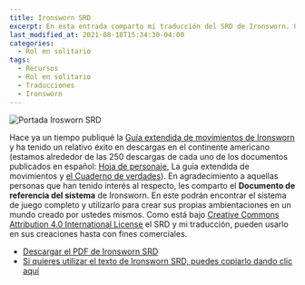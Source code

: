 ```yaml
---
title: Ironsworn SRD
excerpt: En esta entrada comparto mi traducción del SRD de Ironsworn. Con este documento en PDF y en google docs puedes jugar Ironsworn básico o desarrollar tu propio juego.
last_modified_at: 2021-08-18T15:34:30-04:00
categories:
  - Rol en solitario
tags:
  - Recursos
  - Rol en solitario
  - Traducciones
  - Ironsworn
---
```


![Portada Irosworn SRD](https://laesquinadelrol.files.wordpress.com/2021/10/ironsworn-en-espanol-1.png)

Hace ya un tiempo publiqué la [Guía extendida de movimientos de Ironsworn](https://laesquinadelrol.com/rol%20en%20solitario/Ironsworn-gu%C3%ADa-de-movimientos-extendida/) y ha tenido un relativo éxito en descargas en el continente americano (estamos alrededor de las 250 descargas de cada uno de los documentos publicados en español: [Hoja de personaje](https://laesquinadelrol.files.wordpress.com/2021/07/ironsworn-hoja_de_personaje-es.pdf), La guía extendida de movimientos y [el Cuaderno de verdades](https://laesquinadelrol.files.wordpress.com/2021/07/ironsworn-es-cuadernodeverdades.pdf)). En agradecimiento a aquellas personas que han tenido interés al respecto, les comparto el **Documento de referencia del sistema** de Ironsworn. En este podrán encontrar el sistema de juego completo y utilizarlo para crear sus propias ambientaciones en un mundo creado por ustedes mismos. Como está bajo [Creative Commons Attribution 4.0 International License](https://creativecommons.org/licenses/by/4.0/) el SRD y mi traducción, pueden usarlo en sus creaciones hasta con fines comerciales.

- [Descargar el PDF de Ironsworn SRD](https://laesquinadelrol.files.wordpress.com/2021/10/ironsworn-srd-es.pdf)
- [Si quieres utilizar el texto de Ironsworn SRD, puedes copiarlo dando clic aquí](https://docs.google.com/document/d/1-OyI_HqN4jrpxgtl36RZaasr9fu0ylMy6xBq5NGRjtQ/edit?usp=sharing)

<script type='text/javascript' src='https://storage.ko-fi.com/cdn/widget/Widget_2.js'></script><script type='text/javascript'>kofiwidget2.init('Invítame un café', '#29abe0', 'X8X035NUM');kofiwidget2.draw();</script>
